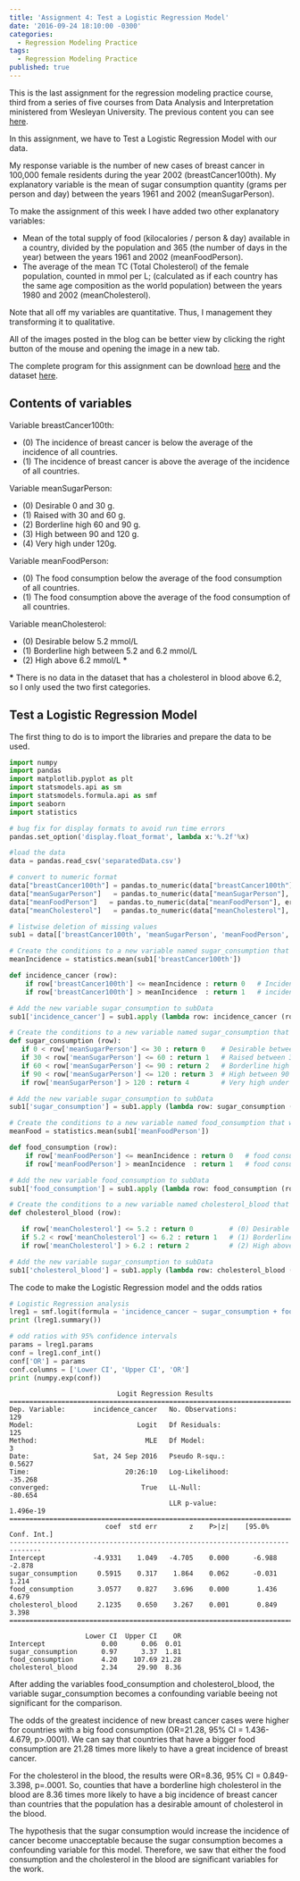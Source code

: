 ```yaml
---
title: 'Assignment 4: Test a Logistic Regression Model'
date: '2016-09-24 18:10:00 -0300'
categories:
  - Regression Modeling Practice
tags:
  - Regression Modeling Practice
published: true
---
```

This is the last assignment for the regression modeling practice course, third from a series of five courses from Data Analysis and Interpretation ministered from Wesleyan University.
The previous content you can see [here](https://yan-duarte.github.io/tags/).

In this assignment, we have to Test a Logistic Regression Model with our data.

My response variable is the number of new cases of breast cancer in 100,000 female residents during the year 2002 (breastCancer100th).
My explanatory variable is the mean of sugar consumption quantity (grams per person and day) between the years 1961 and 2002 (meanSugarPerson).

To make the assignment of this week I have added two other explanatory variables:  
  
  - Mean of the total supply of food (kilocalories / person & day) available in a country, divided by the population and 365 (the number of days in the year) between the years 1961 and 2002 (meanFoodPerson).
  - The average of the mean TC (Total Cholesterol) of the female population, counted in mmol per L; (calculated as if each country has the same age composition as the world population) between the years 1980 and 2002 (meanCholesterol).

Note that all off my variables are quantitative. Thus, I management they transforming it to qualitative.

All of the images posted in the blog can be better view by clicking the right button of the mouse and opening the image in a new tab.

The complete program for this assignment can be download [here](https://yan-duarte.github.io/archives/rmp-assignment4.py) and the dataset [here](https://yan-duarte.github.io/archives/separatedData.csv).

## **Contents of variables**

Variable breastCancer100th:

  - (0) The incidence of breast cancer is below the average of the incidence of all countries.
  - (1) The incidence of breast cancer is above the average of the incidence of all countries.
    
Variable meanSugarPerson:
  
  - (0) Desirable 0 and 30 g.
  - (1) Raised with 30 and 60 g.
  - (2) Borderline high 60 and 90 g.
  - (3) High between 90 and 120 g.
  - (4) Very high under 120g.
  
Variable meanFoodPerson:
  
  - (0) The food consumption below the average of the food consumption of all countries.
  - (1) The food consumption above the average of the food consumption of all countries.
  
Variable meanCholesterol:
  
  - (0) Desirable below 5.2 mmol/L
  - (1) Borderline high between 5.2 and 6.2 mmol/L
  - (2) High above 6.2 mmol/L __*__
  
__*__ There is no data in the dataset that has a cholesterol in blood above 6.2, so I only used the two first categories.

## **Test a Logistic Regression Model**

The first thing to do is to import the libraries and prepare the data to be used.

```python
import numpy
import pandas
import matplotlib.pyplot as plt
import statsmodels.api as sm
import statsmodels.formula.api as smf
import seaborn
import statistics

# bug fix for display formats to avoid run time errors
pandas.set_option('display.float_format', lambda x:'%.2f'%x)

#load the data
data = pandas.read_csv('separatedData.csv')

# convert to numeric format
data["breastCancer100th"] = pandas.to_numeric(data["breastCancer100th"], errors='coerce')
data["meanSugarPerson"]   = pandas.to_numeric(data["meanSugarPerson"], errors='coerce')
data["meanFoodPerson"]   = pandas.to_numeric(data["meanFoodPerson"], errors='coerce')
data["meanCholesterol"]   = pandas.to_numeric(data["meanCholesterol"], errors='coerce')

# listwise deletion of missing values
sub1 = data[['breastCancer100th', 'meanSugarPerson', 'meanFoodPerson', 'meanCholesterol']].dropna()

# Create the conditions to a new variable named sugar_consumption that will categorize the meanSugarPerson answers
meanIncidence = statistics.mean(sub1['breastCancer100th'])

def incidence_cancer (row):
    if row['breastCancer100th'] <= meanIncidence : return 0   # Incidence of breast cancer is below the average of the incidence of all countries.
    if row['breastCancer100th'] > meanIncidence  : return 1   # incidence of breast cancer is above the average of the incidence of all countries.

# Add the new variable sugar_consumption to subData
sub1['incidence_cancer'] = sub1.apply (lambda row: incidence_cancer (row),axis=1)

# Create the conditions to a new variable named sugar_consumption that will categorize the meanSugarPerson answers
def sugar_consumption (row):
   if 0 < row['meanSugarPerson'] <= 30 : return 0    # Desirable between 0 and 30 g.
   if 30 < row['meanSugarPerson'] <= 60 : return 1   # Raised between 30 and 60 g.
   if 60 < row['meanSugarPerson'] <= 90 : return 2   # Borderline high between 60 and 90 g.
   if 90 < row['meanSugarPerson'] <= 120 : return 3  # High between 90 and 120 g.
   if row['meanSugarPerson'] > 120 : return 4        # Very high under 120g.

# Add the new variable sugar_consumption to subData
sub1['sugar_consumption'] = sub1.apply (lambda row: sugar_consumption (row),axis=1)

# Create the conditions to a new variable named food_consumption that will categorize the meanFoodPerson answers
meanFood = statistics.mean(sub1['meanFoodPerson'])

def food_consumption (row):
    if row['meanFoodPerson'] <= meanIncidence : return 0   # food consumption below the average of the food consumption of all countries.
    if row['meanFoodPerson'] > meanIncidence  : return 1   # food consumption above the average of the food consumption of all countries.

# Add the new variable food_consumption to subData
sub1['food_consumption'] = sub1.apply (lambda row: food_consumption (row),axis=1)

# Create the conditions to a new variable named cholesterol_blood that will categorize the meanCholesterol answers
def cholesterol_blood (row):

   if row['meanCholesterol'] <= 5.2 : return 0         # (0) Desirable below 5.2 mmol/L
   if 5.2 < row['meanCholesterol'] <= 6.2 : return 1   # (1) Borderline high between 5.2 and 6.2 mmol/L
   if row['meanCholesterol'] > 6.2 : return 2          # (2) High above 6.2 mmol/L

# Add the new variable sugar_consumption to subData
sub1['cholesterol_blood'] = sub1.apply (lambda row: cholesterol_blood (row),axis=1)
```

The code to make the Logistic Regression model and the odds ratios

```python
# Logistic Regression analysis
lreg1 = smf.logit(formula = 'incidence_cancer ~ sugar_consumption + food_consumption + cholesterol_blood', data = sub1).fit()
print (lreg1.summary())

# odd ratios with 95% confidence intervals
params = lreg1.params
conf = lreg1.conf_int()
conf['OR'] = params
conf.columns = ['Lower CI', 'Upper CI', 'OR']
print (numpy.exp(conf))

```

```
                           Logit Regression Results                           
==============================================================================
Dep. Variable:       incidence_cancer   No. Observations:                  129
Model:                          Logit   Df Residuals:                      125
Method:                           MLE   Df Model:                            3
Date:                Sat, 24 Sep 2016   Pseudo R-squ.:                  0.5627
Time:                        20:26:10   Log-Likelihood:                -35.268
converged:                       True   LL-Null:                       -80.654
                                        LLR p-value:                 1.496e-19
==============================================================================
                        coef  std err        z    P>|z|    [95.0% Conf. Int.]
------------------------------------------------------------------------------
Intercept            -4.9331    1.049   -4.705    0.000      -6.988    -2.878
sugar_consumption     0.5915    0.317    1.864    0.062      -0.031     1.214
food_consumption      3.0577    0.827    3.696    0.000       1.436     4.679
cholesterol_blood     2.1235    0.650    3.267    0.001       0.849     3.398
==============================================================================

                   Lower CI  Upper CI    OR
Intercept              0.00      0.06  0.01
sugar_consumption      0.97      3.37  1.81
food_consumption       4.20    107.69 21.28
cholesterol_blood      2.34     29.90  8.36

```

After adding the variables food_consumption and cholesterol_blood, the variable sugar_consumption becomes a confounding variable beeing not significant for the comparison.

The odds of the greatest incidence of new breast cancer cases were higher for countries with a big food consumption (OR=21.28, 95% CI = 1.436-4.679, p>.0001). 
We can say that countries that have a bigger food consumption are 21.28 times more likely to have a great incidence of breast cancer.

For the cholesterol in the blood, the results were OR=8.36, 95% CI = 0.849-3.398, p=.0001. 
So, counties that have a borderline high cholesterol in the blood are 8.36 times more likely to have a big incidence of breast cancer than countries that the population has a desirable amount of cholesterol in the blood.

The hypothesis that the sugar consumption would increase the incidence of cancer become unacceptable because the sugar consumption becomes a confounding variable for this model. Therefore, we saw that either the food consumption and the cholesterol in the blood are significant variables for the work.


